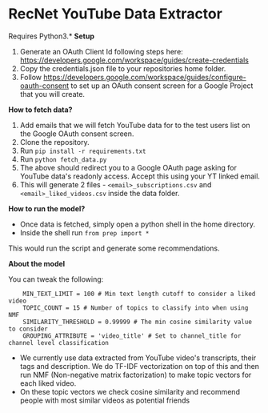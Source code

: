 # RecNet YouTube Data Extractor

Requires Python3.*
**Setup**
1. Generate an OAuth Client Id following steps here: https://developers.google.com/workspace/guides/create-credentials
2. Copy the credentials.json file to your repositories home folder.
3. Follow https://developers.google.com/workspace/guides/configure-oauth-consent to set up an OAuth consent screen for a Google Project that you will create.

**How to fetch data?**
1. Add emails that we will fetch YouTube data for to the test users list on the Google OAuth consent screen.
2. Clone the repository.
3. Run `pip install -r requirements.txt`
4. Run `python fetch_data.py`
5. The above should redirect you to a Google OAuth page asking for YouTube data's readonly access. Accept this using your YT linked email.
6. This will generate 2 files - `<email>_subscriptions.csv` and `<email>_liked_videos.csv` inside the data folder.

**How to run the model?**
- Once data is fetched, simply open a python shell in the home directory.
- Inside the shell run `from prep import *`

This would run the script and generate some recommendations.

**About the model**

You can tweak the following:
```
    MIN_TEXT_LIMIT = 100 # Min text length cutoff to consider a liked video
    TOPIC_COUNT = 15 # Number of topics to classify into when using NMF
    SIMILARITY_THRESHOLD = 0.99999 # The min cosine similarity value to consider
    GROUPING_ATTRIBUTE = 'video_title' # Set to channel_title for channel level classification
```

- We currently use data extracted from YouTube video's transcripts, their tags and description. We do TF-IDF vectorization on top of this and then run NMF (Non-negative matrix factorization) to make topic vectors for each liked video.
- On these topic vectors we check cosine similarity and recommend people with most similar videos as potential friends

